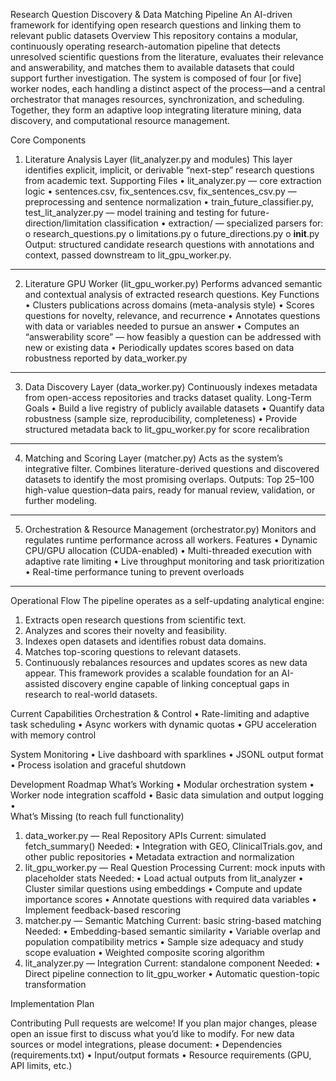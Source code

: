 Research Question Discovery & Data Matching Pipeline
An AI-driven framework for identifying open research questions and linking them to relevant public datasets
Overview
This repository contains a modular, continuously operating research-automation pipeline that detects unresolved scientific questions from the literature, evaluates their relevance and answerability, and matches them to available datasets that could support further investigation.
The system is composed of four [or five] worker nodes, each handling a distinct aspect of the process—and a central orchestrator that manages resources, synchronization, and scheduling. Together, they form an adaptive loop integrating literature mining, data discovery, and computational resource management.

 
 
 
Core Components
1. Literature Analysis Layer (lit_analyzer.py and modules)
This layer identifies explicit, implicit, or derivable “next-step” research questions from academic text.
Supporting Files
•	lit_analyzer.py — core extraction logic
•	sentences.csv, fix_sentences.csv, fix_sentences_csv.py — preprocessing and sentence normalization
•	train_future_classifier.py, test_lit_analyzer.py — model training and testing for future-direction/limitation classification
•	extraction/ — specialized parsers for:
o	research_questions.py
o	limitations.py
o	future_directions.py
o	__init__.py
Output: structured candidate research questions with annotations and context, passed downstream to lit_gpu_worker.py.
________________________________________
2. Literature GPU Worker (lit_gpu_worker.py)
Performs advanced semantic and contextual analysis of extracted research questions.
Key Functions
•	Clusters publications across domains (meta-analysis style)
•	Scores questions for novelty, relevance, and recurrence
•	Annotates questions with data or variables needed to pursue an answer
•	Computes an “answerability score” — how feasibly a question can be addressed with new or existing data
•	Periodically updates scores based on data robustness reported by data_worker.py
________________________________________
3. Data Discovery Layer (data_worker.py)
Continuously indexes metadata from open-access repositories and tracks dataset quality.
Long-Term Goals
•	Build a live registry of publicly available datasets
•	Quantify data robustness (sample size, reproducibility, completeness)
•	Provide structured metadata back to lit_gpu_worker.py for score recalibration
________________________________________
4. Matching and Scoring Layer (matcher.py)
Acts as the system’s integrative filter.
Combines literature-derived questions and discovered datasets to identify the most promising overlaps.
Outputs:
Top 25–100 high-value question–data pairs, ready for manual review, validation, or further modeling.
________________________________________
5. Orchestration & Resource Management (orchestrator.py)
Monitors and regulates runtime performance across all workers.
Features
•	Dynamic CPU/GPU allocation (CUDA-enabled)
•	Multi-threaded execution with adaptive rate limiting
•	Live throughput monitoring and task prioritization
•	Real-time performance tuning to prevent overloads
________________________________________
Operational Flow
The pipeline operates as a self-updating analytical engine:
1.	Extracts open research questions from scientific text.
2.	Analyzes and scores their novelty and feasibility.
3.	Indexes open datasets and identifies robust data domains.
4.	Matches top-scoring questions to relevant datasets.
5.	Continuously rebalances resources and updates scores as new data appear.
This framework provides a scalable foundation for an AI-assisted discovery engine capable of linking conceptual gaps in research to real-world datasets.

Current Capabilities
Orchestration & Control
•	Rate-limiting and adaptive task scheduling
•	Async workers with dynamic quotas
•	GPU acceleration with memory control

System Monitoring
•	Live dashboard with sparklines
•	JSONL output format
•	Process isolation and graceful shutdown

Development Roadmap
What’s Working
•	Modular orchestration system
•	Worker node integration scaffold
•	Basic data simulation and output logging
•	
What’s Missing (to reach full functionality)
1. data_worker.py — Real Repository APIs
Current: simulated fetch_summary()
Needed:
•	Integration with GEO, ClinicalTrials.gov, and other public repositories
•	Metadata extraction and normalization
2. lit_gpu_worker.py — Real Question Processing
Current: mock inputs with placeholder stats
Needed:
•	Load actual outputs from lit_analyzer
•	Cluster similar questions using embeddings
•	Compute and update importance scores
•	Annotate questions with required data variables
•	Implement feedback-based rescoring
3. matcher.py — Semantic Matching
Current: basic string-based matching
Needed:
•	Embedding-based semantic similarity
•	Variable overlap and population compatibility metrics
•	Sample size adequacy and study scope evaluation
•	Weighted composite scoring algorithm
4. lit_analyzer.py — Integration
Current: standalone component
Needed:
•	Direct pipeline connection to lit_gpu_worker
•	Automatic question-topic transformation


Implementation Plan
 

Contributing
Pull requests are welcome!
If you plan major changes, please open an issue first to discuss what you’d like to modify.
For new data sources or model integrations, please document:
•	Dependencies (requirements.txt)
•	Input/output formats
•	Resource requirements (GPU, API limits, etc.)

